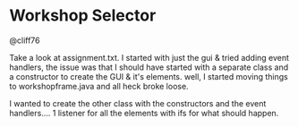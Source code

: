 # Workshop Selector

@cliff76

Take a look at assignment.txt. I started with just the gui & tried adding event handlers, the issue was that I 
should have started with a separate class and a constructor to create the GUI & it's elements.
well, I started moving things to workshopframe.java and all heck broke loose. 

I wanted to create the other class with the constructors and the event handlers.... 
1 listener for all the elements with ifs for what should happen.
